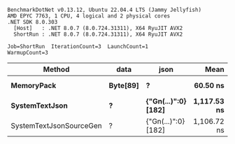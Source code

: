 ```

BenchmarkDotNet v0.13.12, Ubuntu 22.04.4 LTS (Jammy Jellyfish)
AMD EPYC 7763, 1 CPU, 4 logical and 2 physical cores
.NET SDK 8.0.303
  [Host]   : .NET 8.0.7 (8.0.724.31311), X64 RyuJIT AVX2
  ShortRun : .NET 8.0.7 (8.0.724.31311), X64 RyuJIT AVX2

Job=ShortRun  IterationCount=3  LaunchCount=1  
WarmupCount=3  

```
| Method                  | data     | json                | Mean        | Error     | StdDev    | Min         | Max         | Gen0   | Allocated |
|------------------------ |--------- |-------------------- |------------:|----------:|----------:|------------:|------------:|-------:|----------:|
| **MemoryPack**              | **Byte[89]** | **?**                   |    **60.50 ns** |  **11.38 ns** |  **0.624 ns** |    **60.01 ns** |    **61.20 ns** | **0.0012** |     **104 B** |
| **SystemTextJson**          | **?**        | **{&quot;Gn(...)&quot;:0} [182]** | **1,117.53 ns** | **427.75 ns** | **23.446 ns** | **1,103.68 ns** | **1,144.60 ns** |      **-** |     **104 B** |
| SystemTextJsonSourceGen | ?        | {&quot;Gn(...)&quot;:0} [182] | 1,106.72 ns |  81.81 ns |  4.484 ns | 1,102.87 ns | 1,111.64 ns |      - |     104 B |
